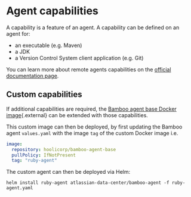 # Agent capabilities

A capability is a feature of an agent. A capability can be defined on an agent for:

* an executable (e.g. Maven)
* a JDK
* a Version Control System client application (e.g. Git)

You can learn more about remote agents capabilities on the [official documentation page](https://confluence.atlassian.com/bamboo/configuring-capabilities-289277148.html).

## Custom capabilities

If additional capabilities are required, the [Bamboo agent base Docker image](https://bitbucket.org/atlassian-docker/docker-bamboo-agent-base/src/master/){.external} can be extended with those capabilities. 

This custom image can then be deployed, by first updating the Bamboo agent `values.yaml` with the image `tag` of the custom Docker image i.e.

```yaml
image:
  repository: hoolicorp/bamboo-agent-base
  pullPolicy: IfNotPresent
  tag: "ruby-agent"
```

The custom agent can then be deployed via Helm:

```shell
helm install ruby-agent atlassian-data-center/bamboo-agent -f ruby-agent.yaml
```
